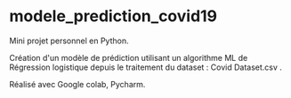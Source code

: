 # modele_prediction_covid19

Mini projet personnel en Python.

Création d'un modèle de prédiction utilisant un algorithme ML de Régression logistique depuis le traitement du dataset : Covid Dataset.csv .

Réalisé avec Google colab, Pycharm.
